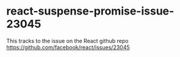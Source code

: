 # react-suspense-promise-issue-23045
This tracks to the issue on the React github repo https://github.com/facebook/react/issues/23045
